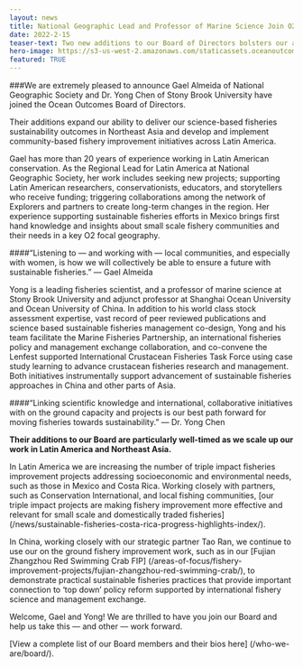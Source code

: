 ```yaml
---
layout: news
title: National Geographic Lead and Professor of Marine Science Join O2 Board
date: 2022-2-15
teaser-text: Two new additions to our Board of Directors bolsters our ability to deliver our Northeast Asian fisheries work and Latin America community-based fishery improvement initiatives.
hero-image: https://s3-us-west-2.amazonaws.com/staticassets.oceanoutcomes.org/news+and+analysis/hero+images/national-geographic-leader-and-suny-brook-university-professor-join-board-of-directors.jpg
featured: TRUE
---
```

###We are extremely pleased to announce Gael Almeida of National Geographic Society and Dr. Yong Chen of Stony Brook University have joined the Ocean Outcomes Board of Directors.

Their additions expand our ability to deliver our science-based fisheries sustainability outcomes  in Northeast Asia and develop and implement community-based fishery improvement initiatives across Latin America.

Gael has more than 20 years of experience working in Latin American conservation. As the Regional Lead for Latin America at National Geographic Society, her work includes seeking new projects; supporting Latin American researchers, conservationists, educators, and storytellers who receive funding; triggering collaborations among the network of Explorers and partners to create long-term changes in the region. Her experience supporting sustainable fisheries efforts in Mexico brings first hand knowledge and insights about small scale fishery communities and their needs in a key O2 focal geography.

####“Listening to — and working with — local communities, and especially with women, is how we will collectively be able to ensure a future with sustainable fisheries.” — Gael Almeida  
  
  
Yong is a leading fisheries scientist, and a professor of marine science at Stony Brook University and adjunct professor at Shanghai Ocean University and Ocean University of China. In addition to his world class stock assessment expertise, vast record of peer reviewed publications and science based sustainable fisheries management co-design, Yong and his team facilitate the Marine Fisheries Partnership, an international fisheries policy and management exchange collaboration, and co-convene the Lenfest supported International Crustacean Fisheries Task Force using case study learning to advance crustacean fisheries research and management. Both initiatives instrumentally support advancement of sustainable fisheries approaches in China and other parts of Asia.

####“Linking scientific knowledge and international, collaborative initiatives with on the ground capacity and projects is our best path forward for moving fisheries towards sustainability.” — Dr. Yong Chen  
  
  
**Their additions to our Board are particularly well-timed as we scale up our work in Latin America and Northeast Asia.**

In Latin America we are increasing the number of triple impact fisheries improvement projects addressing socioeconomic and environmental needs, such as those in Mexico and Costa Rica. Working closely with partners, such as Conservation International, and local fishing communities, [our triple impact projects are making fishery improvement more effective and relevant for small scale and domestically traded fisheries] (/news/sustainable-fisheries-costa-rica-progress-highlights-index/).

In China, working closely with our strategic partner Tao Ran, we continue to use our on the ground fishery improvement work, such as in our [Fujian Zhangzhou Red Swimming Crab FIP] (/areas-of-focus/fishery-improvement-projects/fujian-zhangzhou-red-swimming-crab/), to demonstrate practical sustainable fisheries practices that provide important connection to ‘top down’ policy reform supported by international fishery science and management exchange.

Welcome, Gael and Yong! We are thrilled to have you join our Board and help us take this — and other — work forward. 

[View a complete list of our Board members and their bios here] (/who-we-are/board/).
